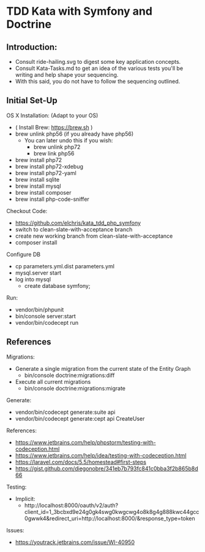 TDD Kata with Symfony and Doctrine
==================================

## Introduction:

* Consult ride-hailing.svg to digest some key application concepts.
* Consult Kata-Tasks.md to get an idea of the various tests you'll be writing and help shape your sequencing.
* With this said, you do not have to follow the sequencing outlined.

## Initial Set-Up

OS X Installation: (Adapt to your OS)

* ( Install Brew: https://brew.sh )
* brew unlink php56 (if you already have php56)
    * You can later undo this if you wish:
        * brew unlink php72
        * brew link php56
* brew install php72
* brew install php72-xdebug
* brew install php72-yaml
* brew install sqlite
* brew install mysql
* brew install composer
* brew install php-code-sniffer

Checkout Code:

* https://github.com/elchris/kata_tdd_php_symfony
* switch to clean-slate-with-acceptance branch
* create new working branch from clean-slate-with-acceptance
* composer install
    
Configure DB

* cp parameters.yml.dist parameters.yml
* mysql.server start
* log into mysql
    * create database symfony;

Run:

* vendor/bin/phpunit
* bin/console server:start
* vendor/bin/codecept run

## References

Migrations:

* Generate a single migration from the current state of the Entity Graph
    * bin/console doctrine:migrations:diff
* Execute all current migrations
    * bin/console doctrine:migrations:migrate

Generate:

* vendor/bin/codecept generate:suite api
* vendor/bin/codecept generate:cept api CreateUser

References:

* https://www.jetbrains.com/help/phpstorm/testing-with-codeception.html
* https://www.jetbrains.com/help/idea/testing-with-codeception.html
* https://laravel.com/docs/5.5/homestead#first-steps
* https://gist.github.com/diegonobre/341eb7b793fc841c0bba3f2b865b8d66

Testing:

* Implicit:
    * http://localhost:8000/oauth/v2/auth?client_id=1_3bcbxd9e24g0gk4swg0kwgcwg4o8k8g4g888kwc44gcc0gwwk4&redirect_uri=http://localhost:8000/&response_type=token

Issues:

* https://youtrack.jetbrains.com/issue/WI-40950
